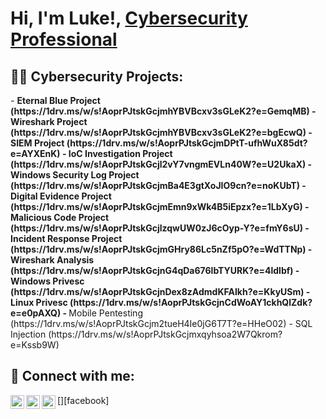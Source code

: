 <h1>Hi, I'm Luke!, <a href="https://www.linkedin.com/in/joshmadakor/">Cybersecurity Professional</a>

<h2>👨‍💻 Cybersecurity Projects:</h2>
- <b>Eternal Blue Project (https://1drv.ms/w/s!AoprPJtskGcjmhYBVBcxv3sGLeK2?e=GemqMB)
- <b>Wireshark Project (https://1drv.ms/w/s!AoprPJtskGcjmhYBVBcxv3sGLeK2?e=bgEcwQ)
- <b>SIEM Project (https://1drv.ms/w/s!AoprPJtskGcjmDPtT-ufhWuX85dt?e=AYXEnK) 
- <b>IoC Investigation Project (https://1drv.ms/w/s!AoprPJtskGcjl2vY7vngmEVLn40W?e=U2UkaX)
- <b>Windows Security Log Project (https://1drv.ms/w/s!AoprPJtskGcjmBa4E3gtXoJIO9cn?e=noKUbT)
- <b>Digital Evidence Project (https://1drv.ms/w/s!AoprPJtskGcjmEmn9xWk4B5iEpzx?e=1LbXyG)
- </b>Malicious Code Project (https://1drv.ms/w/s!AoprPJtskGcjlzqwUW0zJ6cOyp-Y?e=fmY6sU)
- </b>Incident Response Project (https://1drv.ms/w/s!AoprPJtskGcjmGHry86Lc5nZf5pO?e=WdTTNp)
- </b>Wireshark Analysis (https://1drv.ms/w/s!AoprPJtskGcjnG4qDa676lbTYURK?e=4ldlbf)
- </b>Windows Privesc (https://1drv.ms/w/s!AoprPJtskGcjnDex8zAdmdKFAIkh?e=KkyUSm)
- </b>Linux Privesc (https://1drv.ms/w/s!AoprPJtskGcjnCdWoAY1ckhQlZdk?e=e0pAXQ)
- </b>Mobile Pentesting (https://1drv.ms/w/s!AoprPJtskGcjm2tueH4Ie0jG6T7T?e=HHeO02)
- </b>SQL Injection (https://1drv.ms/w/s!AoprPJtskGcjmxqyhsoa2W7Qkrom?e=Kssb9W)
  



<h2> 🤳 Connect with me:</h2>


[<img align="left" alt="LukeJenkins | Facebook" width="22px" src="https://www.facebook.com/profile.php?id=100005355947786" />][facebook]
[<img align="left" alt="LukeJenkins | LinkedIn" width="22px" src="www.linkedin.com/in/luke-jenkins-73a227212" />][linkedin]
[<img align="left" alt="LukeJenkins | Instagram" width="22px" src="https://www.instagram.com/shmuke2/" />][instagram]

[Email]: lukejenks2@gmail.com
[instagram]: https://www.instagram.com/shmuke2/
[linkedin]: www.linkedin.com/in/luke-jenkins-73a227212

<!--
**joshmadakor1/joshmadakor1** is a ✨ _special_ ✨ repository because its `README.md` (this file) appears on your GitHub profile.

Here are some ideas to get you started:

- 🔭 I’m currently working on ...
- 🌱 I’m currently learning ...
- 👯 I’m looking to collaborate on ...
- 🤔 I’m looking for help with ...
- 💬 Ask me about ...
- 📫 How to reach me: ...
- 😄 Pronouns: ...
- ⚡ Fun fact: ...
-->
